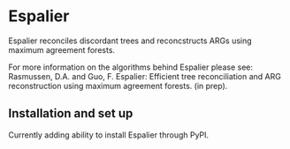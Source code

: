 # Espalier
Espalier reconciles discordant trees and reconcstructs ARGs using maximum agreement forests.

For more information on the algorithms behind Espalier please see:
Rasmussen, D.A. and Guo, F. Espalier: Efficient tree reconciliation and ARG reconstruction using maximum agreement forests. (in prep).

## Installation and set up

Currently adding ability to install Espalier through PyPI. 

